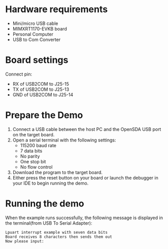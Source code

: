 Hardware requirements
=====================
- Mini/micro USB cable
- MIMXRT1170-EVKB board
- Personal Computer
- USB to Com Converter

Board settings
============
Connect pin:
- RX of USB2COM to J25-15
- TX of USB2COM to J25-13
- GND of USB2COM to J25-14

Prepare the Demo
===============
1.  Connect a USB cable between the host PC and the OpenSDA USB port on the target board.
2.  Open a serial terminal with the following settings:
    - 115200 baud rate
    - 7 data bits
    - No parity
    - One stop bit
    - No flow control
3.  Download the program to the target board.
4.  Either press the reset button on your board or launch the debugger in your IDE to begin running the demo.

Running the demo
================
When the example runs successfully, the following message is displayed in the terminal(from USB To Serial Adapter):

~~~~~~~~~~~~~~~~~~~~~
Lpuart interrupt example with seven data bits
Board receives 8 characters then sends them out
Now please input:
~~~~~~~~~~~~~~~~~~~~~
